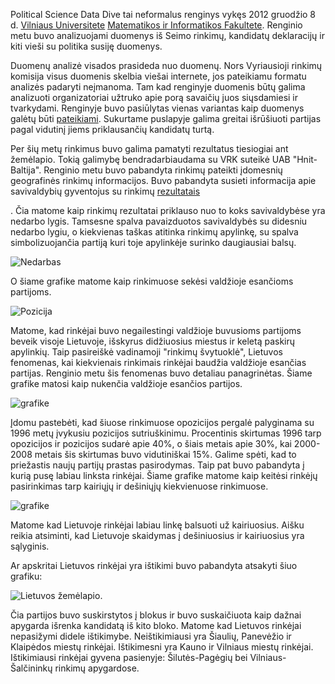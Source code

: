Political Science Data Dive tai neformalus renginys vykęs 2012 gruodžio 8 d.
[Vilniaus Universitete](http://www.vu.lt) [Matematikos ir Informatikos
Fakultete](http://www.mif.vu.lt). Renginio metu buvo analizuojami duomenys iš
Seimo rinkimų, kandidatų deklaracijų ir kiti vieši su politika susiję duomenys.

Duomenų analizė visados prasideda nuo duomenų. Nors Vyriausioji rinkimų komisija
visus duomenis skelbia viešai internete, jos pateikiamu formatu analizės
padaryti neįmanoma. Tam kad renginyje duomenis būtų galima analizuoti
organizatoriai užtruko apie porą savaičių juos siųsdamiesi ir tvarkydami.
Renginyje buvo pasiūlytas vienas variantas kaip duomenys galėtų būti
[pateikiami](http://dydra.com/graphity/lithuanian-politics). Sukurtame puslapyje galima greitai išrūšiuoti partijas pagal
vidutinį jiems priklausančių kandidatų turtą.

Per šių metų rinkimus buvo galima pamatyti rezultatus tiesiogiai ant žemėlapio.
Tokią galimybę bendradarbiaudama su VRK suteikė UAB "Hnit-Baltija". Renginio
metu buvo pabandyta rinkimų pateikti įdomesnių geografinės rinkimų informacijos.
Buvo pabandyta susieti informacija apie savivaldybių gyventojus su rinkimų
[rezultatais](http://vrk.maps.arcgis.com/home/webmap/viewer.html?webmap=978e3a37e1374b6c95f0bb9f2c21aa73)

. Čia matome kaip rinkimų rezultatai priklauso nuo to koks
savivaldybėse yra nedarbo lygis. Tamsesne spalva pavaizduotos savivaldybės su
didesniu nedarbo lygiu, o kiekvienas taškas atitinka rinkimų apylinkę, su spalva
simbolizuojančia partiją kuri toje apylinkėje surinko daugiausiai balsų.

![Nedarbas](https://github.com/vzemlys/psdatadive12/raw/master/Geo/Nedarbas.png)

O šiame grafike matome kaip rinkimuose sekėsi valdžioje esančioms partijoms. 

![Pozicija](https://github.com/vzemlys/psdatadive12/raw/master/Geo/Pozicija.png)

Matome, kad rinkėjai buvo negailestingi valdžioje buvusioms partijoms beveik
visoje Lietuvoje, išskyrus didžiuosius miestus ir keletą paskirų apylinkių. Taip pasireiškė
vadinamoji "rinkimų švytuoklė", Lietuvos fenomenas, kai kiekvienais rinkimais
rinkėjai baudžia valdžioje esančias partijas. Renginio metu šis fenomenas buvo
detaliau panagrinėtas. Šiame grafike matosi kaip nukenčia valdžioje esančios partijos. 

![grafike](https://github.com/vzemlys/psdatadive12/raw/master/Svytuokle/balsavimas_uz_pozicija_opozicija.png) 

Įdomu pastebėti, kad šiuose rinkimuose opozicijos pergalė palyginama su 1996 metų
įvykusiu pozicijos sutriuškinimu. Procentinis skirtumas 1996 tarp opozicijos ir
pozicijos sudarė apie 40%, o šiais metais apie 30%, kai 2000-2008 metais šis
skirtumas buvo vidutiniškai 15%. Galime spėti, kad to priežastis naujų
partijų prastas pasirodymas. 
Taip pat buvo pabandyta į kurią pusę labiau linksta rinkėjai. Šiame grafike matome kaip keitėsi rinkėjų pasirinkimas tarp kairiųjų ir
dešiniųjų kiekvienuose rinkimuose. 

![grafike](https://github.com/vzemlys/psdatadive12/raw/master/Svytuokle/svytuokle.jpg) 

Matome kad Lietuvoje rinkėjai labiau linkę
balsuoti už kairiuosius. Aišku reikia atsiminti, kad Lietuvoje skaidymas į
dešiniuosius ir kairiuosius yra sąlyginis. 

Ar apskritai Lietuvos rinkėjai yra ištikimi buvo pabandyta atsakyti šiuo
grafiku:

![Lietuvos
žemėlapio](https://github.com/vzemlys/psdatadive12/raw/master/Svytuokle/rinkeju-istikimumas.png).

Čia partijos buvo suskirstytos į blokus ir buvo suskaičiuota kaip dažnai
apygarda išrenka kandidatą iš kito bloko.  Matome kad Lietuvos rinkėjai nepasižymi didele ištikimybe. Neištikimiausi yra
Šiaulių, Panevėžio ir Klaipėdos miestų rinkėjai. Ištikimesni yra Kauno ir
Vilniaus miestų rinkėjai. Ištikimiausi rinkėjai gyvena pasienyje:
Šilutės-Pagėgių bei Vilniaus-Šalčininkų rinkimų apygardose. 


